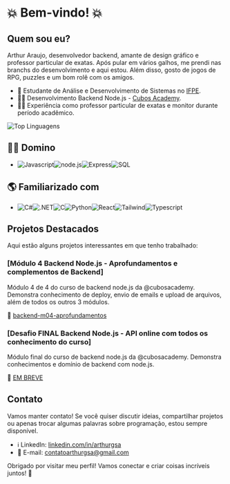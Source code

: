# :boom: Bem-vindo! :boom:

## Quem sou eu?

Arthur Araujo, desenvolvedor backend, amante de design gráfico e professor particular de exatas. Após pular em vários galhos, me prendi nas branchs do desenvolvimento e aqui estou. Além disso, gosto de jogos de RPG, puzzles e um bom rolê com os amigos.

- 📘 Estudante de Análise e Desenvolvimento de Sistemas no <a href="https://www.ifpe.edu.br/campus/paulista/cursos/superiores/tecnologos/analiseedesenvolvimentodesistemas/capa">IFPE</a>.
- 👨‍🎓 Desenvolvimento Backend Node.js - <a href="https://github.com/cubos-academy">Cubos Academy</a>.
- 👨‍🏫 Experiência como professor particular de exatas e monitor durante período acadêmico.

![Top Linguagens](https://github-readme-stats.vercel.app/api/top-langs/?username=arthurgsa&theme=dracula&custom_title=Linguagens%20%-%20%Github&title_color=ffffff&border_color=fffd78&bg_color=1c1c1c)
## 👨‍💻 Domino
- ![Javascript](https://img.shields.io/badge/JavaScript-323330?style=for-the-badge&logo=javascript&logoColor=F7DF1E)![node.js](https://img.shields.io/badge/Node%20js-339933?style=for-the-badge&logo=nodedotjs&logoColor=white)![Express](https://img.shields.io/badge/Express%20js-000000?style=for-the-badge&logo=express&logoColor=white)![SQL](https://img.shields.io/badge/SQL-005C84?style=for-the-badge&logo=mysql&logoColor=white)
## 🌎 Familiarizado com
- ![C#](https://img.shields.io/badge/C%23-552b87?style=for-the-badge&logo=c-sharp&logoColor=white)![.NET](https://img.shields.io/badge/.NET-512BD4?style=for-the-badge&logo=dotnet&logoColor=white)![C](https://img.shields.io/badge/C-00599C?style=for-the-badge&logo=c&logoColor=white)![Python](https://img.shields.io/badge/Python-2b8753?style=for-the-badge&logo=python&logoColor=white)![React](https://img.shields.io/badge/React-20232A?style=for-the-badge&logo=react&logoColor=61DAFB)![Tailwind](https://img.shields.io/badge/Tailwind_CSS-38B2AC?style=for-the-badge&logo=tailwind-css&logoColor=white)![Typescript](https://img.shields.io/badge/TypeScript-007ACC?style=for-the-badge&logo=typescript&logoColor=white)

## Projetos Destacados

Aqui estão alguns projetos interessantes em que tenho trabalhado:

### [Módulo 4 Backend Node.js - Aprofundamentos e complementos de Backend]

Módulo 4 de 4 do curso de backend node.js da @cubosacademy. Demonstra conhecimento de deploy, envio de emails e upload de arquivos, além de todos os outros 3 módulos.

:link: [backend-m04-aprofundamentos](https://github.com/arthurgsa/backend-m04-aprofundamentos)

### [Desafio FINAL Backend Node.js - API online com todos os conhecimento do curso]

Módulo final do curso de backend node.js da @cubosacademy. Demonstra conhecimentos e domínio de backend com node.js.

:link: [EM BREVE](https://github.com/arthurgsa/)

## Contato

Vamos manter contato! Se você quiser discutir ideias, compartilhar projetos ou apenas trocar algumas palavras sobre programação, estou sempre disponível.

- ℹ LinkedIn: [linkedin.com/in/arthurgsa](https://www.linkedin.com/in/arthurgsa/)
- 📩 E-mail: [contatoarthurgsa@gmail.com](mailto:contatoarthurgsa@gmail.com)

Obrigado por visitar meu perfil! Vamos conectar e criar coisas incríveis juntos! 🚀
